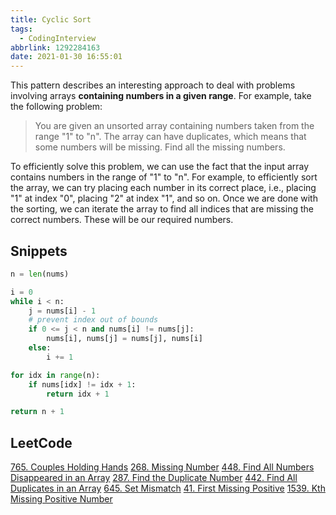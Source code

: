 ```yaml
---
title: Cyclic Sort
tags:
  - CodingInterview
abbrlink: 1292284163
date: 2021-01-30 16:55:01
---
```

This pattern describes an interesting approach to deal with problems involving arrays **containing numbers in a given range**. For example, take the following problem:
> You are given an unsorted array containing numbers taken from the range "1" to "n". The array can have duplicates, which means that some numbers will be missing. Find all the missing numbers.

To efficiently solve this problem, we can use the fact that the input array contains numbers in the range of "1" to "n". For example, to efficiently sort the array, we can try placing each number in its correct place, i.e., placing "1" at index "0", placing "2" at index "1", and so on. Once we are done with the sorting, we can iterate the array to find all indices that are missing the correct numbers. These will be our required numbers.

## Snippets
```python
n = len(nums)

i = 0
while i < n:
    j = nums[i] - 1
    # prevent index out of bounds
    if 0 <= j < n and nums[i] != nums[j]:
        nums[i], nums[j] = nums[j], nums[i]
    else:
        i += 1

for idx in range(n):
    if nums[idx] != idx + 1:
        return idx + 1

return n + 1
```

## LeetCode
[765. Couples Holding Hands](https://leetcode.com/problems/couples-holding-hands/)
[268. Missing Number](https://leetcode.com/problems/missing-number/)
[448. Find All Numbers Disappeared in an Array](https://leetcode.com/problems/find-all-numbers-disappeared-in-an-array/)
[287. Find the Duplicate Number](https://leetcode.com/problems/find-the-duplicate-number/)
[442. Find All Duplicates in an Array](https://leetcode.com/problems/find-all-duplicates-in-an-array/)
[645. Set Mismatch](https://leetcode.com/problems/set-mismatch/)
[41. First Missing Positive](https://leetcode.com/problems/first-missing-positive/)
[1539. Kth Missing Positive Number](https://leetcode.com/problems/kth-missing-positive-number/)
